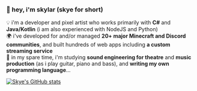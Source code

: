 ### 🌸 hey, i'm skylar (skye for short)

💡 i'm a developer and pixel artist who works primarily with **C#** and **Java/Kotlin** (i am also experienced with NodeJS and Python) <br />
🌍 i've developed for and/or managed **20+ major Minecraft and Discord communities**, and built hundreds of web apps including **a custom streaming service** <br />
📖 in my spare time, i'm studying **sound engineering for theatre** and **music production** (as i play guitar, piano and bass), and **writing my own programming language**... <br />

[![Skye's GitHub stats](https://github-readme-stats.vercel.app/api?username=ladyskye)](https://twitter.com/ladyskyeee)
